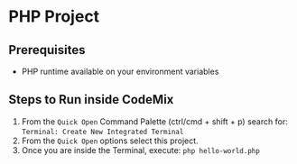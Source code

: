 # PHP Project

## Prerequisites

- PHP runtime available on your environment variables

## Steps to Run inside CodeMix

1. From the `Quick Open`  Command Palette (ctrl/cmd + shift + p) search for:
     `Terminal: Create New Integrated Terminal`
2. From the `Quick Open` options select this project.
3. Once you are inside the Terminal, execute: `php hello-world.php`
